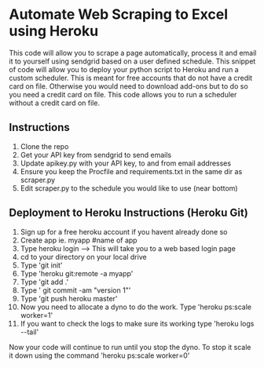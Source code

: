 # Automate Web Scraping to Excel using Heroku

This code will allow you to scrape a page automatically, process it and email it to yourself using sendgrid based on a user defined schedule. This snippet of code will allow you to deploy your python script to Heroku and run a custom scheduler. This is meant for free accounts that do not have a credit card on file. Otherwise you would need to download add-ons but to do so you need a credit card on file. This code allows you to run a scheduler without a credit card on file. 

## Instructions
1) Clone the repo
2) Get your API key from sendgrid to send emails
3) Update apikey.py with your API key, to and from email addresses
4) Ensure you keep the Procfile and requirements.txt in the same dir as scraper.py
5) Edit scraper.py to the schedule you would like to use (near bottom)

## Deployment to Heroku Instructions (Heroku Git)
1) Sign up for a free heroku account if you havent already done so
2) Create app ie. myapp #name of app
3) Type heroku login --> This will take you to a web based login page
4) cd to your directory on your local drive
5) Type 'git init'
6) Type 'heroku git:remote -a myapp'
7) Type 'git add .'
8) Type ' git commit -am "version 1"'
9) Type 'git push heroku master'
10) Now you need to allocate a dyno to do the work. Type 'heroku ps:scale worker=1'
11) If you want to check the logs to make sure its working type 'heroku logs --tail'

Now your code will continue to run until you stop the dyno. To stop it scale it down using the command 'heroku ps:scale worker=0'
